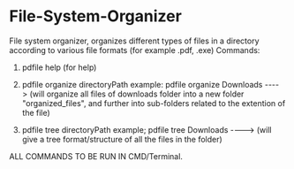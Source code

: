 # File-System-Organizer
File system organizer, organizes different types of files in a directory according to various file formats (for example .pdf, .exe)
Commands:

1. pdfile help (for help)

2. pdfile organize directoryPath
example: pdfile organize Downloads ----> (will organize all files of downloads folder into a new folder "organized_files", and further into sub-folders related to the extention of the file)

3. pdfile tree directoryPath
example; pdfile tree Downloads ----> (will give a tree format/structure of all the files in the folder) 

ALL COMMANDS TO BE RUN IN CMD/Terminal.
